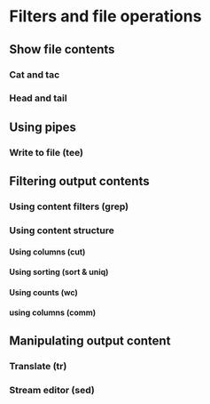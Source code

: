 # Filters and file operations

## Show file contents

### Cat and tac

### Head and tail

## Using pipes

### Write to file (tee)

## Filtering output contents

### Using content filters (grep)

### Using content structure

#### Using columns (cut)

#### Using sorting (sort & uniq)

#### Using counts (wc)

#### using columns (comm)

## Manipulating output content

### Translate (tr)

### Stream editor (sed)



